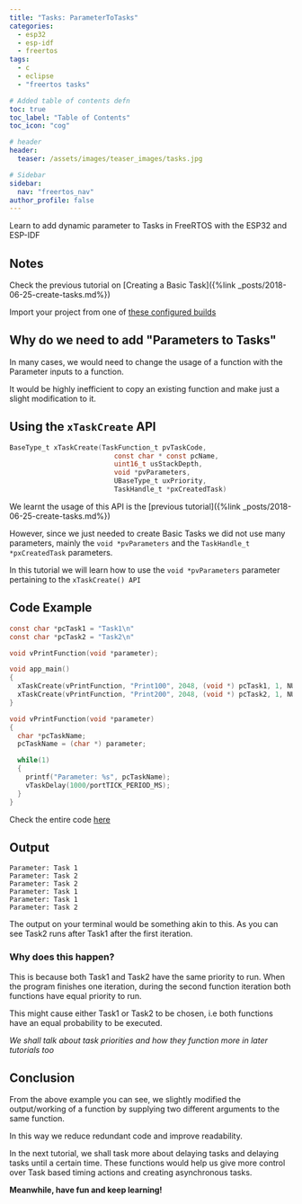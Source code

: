 ```yaml
---
title: "Tasks: ParameterToTasks"
categories:
  - esp32
  - esp-idf
  - freertos
tags:
  - c
  - eclipse
  - "freertos tasks"

# Added table of contents defn
toc: true
toc_label: "Table of Contents"
toc_icon: "cog"

# header
header:
  teaser: /assets/images/teaser_images/tasks.jpg

# Sidebar
sidebar:
  nav: "freertos_nav"
author_profile: false
---
```


Learn to add dynamic parameter to Tasks in FreeRTOS with the ESP32 and ESP-IDF

## Notes

Check the previous tutorial on [Creating a Basic Task]({%link _posts/2018-06-25-create-tasks.md%})

Import your project from one of [these configured builds](https://github.com/coder137/ESP32-Repo/tree/master/Configs/Configured)

## Why do we need to add "Parameters to Tasks"

In many cases, we would need to change the usage of a function with the Parameter inputs to a function. 

It would be highly inefficient to copy an existing function and make just a slight modification to it.

## Using the `xTaskCreate` API

``` c
BaseType_t xTaskCreate(TaskFunction_t pvTaskCode,
                          const char * const pcName,
                          uint16_t usStackDepth,
                          void *pvParameters,
                          UBaseType_t uxPriority,
                          TaskHandle_t *pxCreatedTask)
```

We learnt the usage of this API is the [previous tutorial]({%link _posts/2018-06-25-create-tasks.md%})

However, since we just needed to create Basic Tasks we did not use many parameters, mainly the `void *pvParameters` and the `TaskHandle_t *pxCreatedTask` parameters.

In this tutorial we will learn how to use the `void *pvParameters` parameter pertaining to the `xTaskCreate() API`

## Code Example

``` c 
const char *pcTask1 = "Task1\n"
const char *pcTask2 = "Task2\n"

void vPrintFunction(void *parameter);

void app_main()
{
  xTaskCreate(vPrintFunction, "Print100", 2048, (void *) pcTask1, 1, NULL);
  xTaskCreate(vPrintFunction, "Print200", 2048, (void *) pcTask2, 1, NULL);
}

void vPrintFunction(void *parameter)
{
  char *pcTaskName;
  pcTaskName = (char *) parameter;

  while(1)
  {
    printf("Parameter: %s", pcTaskName);
    vTaskDelay(1000/portTICK_PERIOD_MS);
  }
}
```

Check the entire code [here](https://github.com/coder137/ESP32-Repo/tree/master/FreeRTOS/Task/ParameterToTasks)

## Output

```
Parameter: Task 1
Parameter: Task 2
Parameter: Task 2
Parameter: Task 1
Parameter: Task 1
Parameter: Task 2
```

The output on your terminal would be something akin to this.
As you can see Task2 runs after Task1 after the first iteration.

### Why does this happen?

This is because both Task1 and Task2 have the same priority to run. When the program finishes one iteration, during the second function iteration both functions have equal priority to run. 

This might cause either Task1 or Task2 to be chosen, i.e both functions have an equal probability to be executed.

*We shall talk about task priorities and how they function more in later tutorials too*

## Conclusion

From the above example you can see, we slightly modified the output/working of a function by supplying two different arguments to the same function. 

In this way we reduce redundant code and improve readability.

In the next tutorial, we shall task more about delaying tasks and delaying tasks until a certain time. These functions would help us give more control over Task based timing actions and creating asynchronous tasks.

**Meanwhile, have fun and keep learning!**
